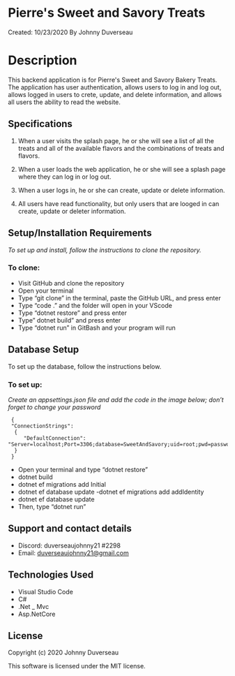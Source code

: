 # Pierre's Sweet and Savory Treats

Created: 10/23/2020
 By Johnny Duverseau

# Description

This backend application is for Pierre's Sweet and Savory Bakery Treats. The application has user authentication, allows users to log in and log out, allows logged in users to crete, update, and delete information, and allows all users the ability to read the website. 

## Specifications

1. When a user visits the splash page, he or she will see a list of all the treats and all of the available flavors and the combinations of treats and flavors. 

2. When a user loads the web application, he or she will see a splash page where they can log in or log out.

3. When a user logs in, he or she can create, update or delete information. 

4. All users have read functionality, but only users that are looged in can create, update or deleter information. 


## Setup/Installation Requirements
_To set up and install, follow the instructions to clone the repository._ 

### To clone: 
- Visit GitHub and clone the repository 
- Open your terminal 
- Type “git clone” in the terminal, paste the GitHub URL, and press enter
- Type “code .” and the folder will open in your VScode
- Type “dotnet restore” and press enter 
- Type” dotnet  build” and press enter
- Type “dotnet run” in GitBash and your program will run 
 ## Database Setup
To set up the database, follow the instructions below. 

### To set up: 

_Create an appsettings.json file and add the code in the image below; don’t forget to change your password_

```
 {
 "ConnectionStrings": 
  {
     "DefaultConnection": "Server=localhost;Port=3306;database=SweetAndSavory;uid=root;pwd=password;"
  }
 }
 ```

- Open your terminal and type “dotnet restore”
- dotnet build 
- dotnet ef migrations add Initial
- dotnet ef database update
-dotnet ef migrations add addIdentity
- dotnet ef database update 
- Then, type “dotnet run” 

## Support and contact details
- Discord: duverseaujohnny21 #2298
- Email: duverseaujohnny21@gmail.com
## Technologies Used
- Visual Studio Code
- C#
- .Net
_ Mvc
- Asp.NetCore
## License
Copyright (c) 2020 Johnny Duverseau

This software is licensed under the MIT license.